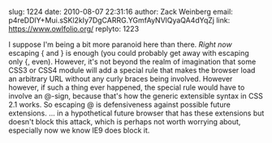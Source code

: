 slug:    1224
date:    2010-08-07 22:31:16
author:  Zack Weinberg
email:   p4reDDlY+Mui.sSKl2kIy7DgCARRG.YGmfAyNVlQyaQA4dYqZj
link:     https://www.owlfolio.org/
replyto: 1223

I suppose I'm being a bit more paranoid here than there.  <i>Right
now</i> escaping { and } is enough (you could probably get away with
escaping only {, even).  However, it's not beyond the realm of
imagination that some CSS3 or CSS4 module will add a special rule that
makes the browser load an arbitrary URL without any curly braces being
involved.  However however, if such a thing ever happened, the special
rule would have to involve an @-sign, because that's how the generic
extensible syntax in CSS 2.1 works.  So escaping @ is defensiveness
against possible future extensions.  ... in a hypothetical future
browser that has these extensions but doesn't block this attack, which
is perhaps not worth worrying about, especially now we know IE9 does
block it.
